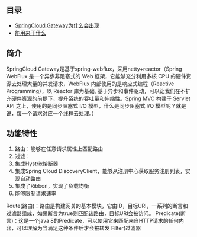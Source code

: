 ## 目录
* [SpringCloud Gateway为什么会出现](#简介)
* [能用来干什么](#功能特性)

## 简介
SpringCloud Gateway是基于spring-webflux，采用netty+reactor（Spring WebFlux 是一个异步非阻塞式的 Web 框架，它能够充分利用多核 CPU 的硬件资源去处理大量的并发请求，WebFlux 内部使用的是响应式编程（Reactive Programming），以 Reactor 库为基础, 基于异步和事件驱动，可以让我们在不扩充硬件资源的前提下，提升系统的吞吐量和伸缩性。Spring MVC 构建于 Servlet API 之上，使用的是同步阻塞式 I/O 模型，什么是同步阻塞式 I/O 模型呢？就是说，每一个请求对应一个线程去处理。）

## 功能特性
1. 路由：能够在任意请求属性上匹配路由
2. 过滤：
3. 集成Hystrix熔断器
4. 集成Spring Cloud DiscoveryClient，能够从注册中心获取服务注册列表，实现自动路由
5. 集成了Ribbon，实现了负载均衡
6. 能够限制请求速率

Route(路由)：路由是构建网关的基本模块，它由ID，目标URI，一系列的断言和过滤器组成，如果断言为true则匹配该路由，目标URI会被访问。
Predicate(断言)：这是一个java 8的Predicate，可以使用它来匹配来自HTTP请求的任何内容，可以理解为当满足这种条件后才会被转发
Filter(过滤器
